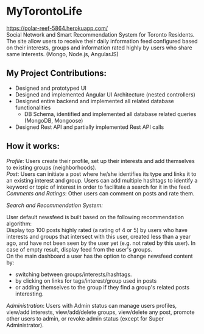 # MyTorontoLife

https://polar-reef-5864.herokuapp.com/  
Social Network and Smart Recommendation System for Toronto Residents. The site allow users to receive their daily information feed configured based on their interests, groups and information rated highly by users who share same interests. (Mongo, Node.js, AngularJS)

My Project Contributions: 
---
- Designed and prototyped UI
- Designed and implemented Angular UI Architecture (nested controllers)
- Designed entire backend and implemented all related database functionalities 
  - DB Schema, identified and implemented all database related queries (MongoDB, Mongoose)
- Designed Rest API and partially implemented Rest API calls

How it works:
---
*Profile*: Users create their profile, set up their interests and add themselves to existing
groups (neighborhoods).  
*Post*: Users can initiate a post where he/she identifies its type and links it to an existing
interest and group. Users can add multiple hashtags to identify a keyword or topic of
interest in order to facilitate a search for it in the feed.  
*Comments and Ratings*: Other users can comment on posts and rate them.  

*Search and Recommendation System:* 

User default newsfeed is built based on the following recommendation algorithm:  
Display top 100 posts highly rated (a rating of 4 or 5) by users who have interests and
groups that intersect with this user, created less than a year ago, and have not been
seen by the user yet (e.g. not rated by this user). In case of empty result, display feed
from the user's groups.  
On the main dashboard a user has the option to change newsfeed content by:  
- switching between groups/interests/hashtags.
- by clicking on links for tags/interest/group used in posts
- or adding themselves to the group if they find a group's related posts interesting.  

*Administration*: Users with Admin status can manage users profiles, view/add interests,
view/add/delete groups, view/delete any post, promote other users to admin, or revoke
admin status (except for Super Administrator).


